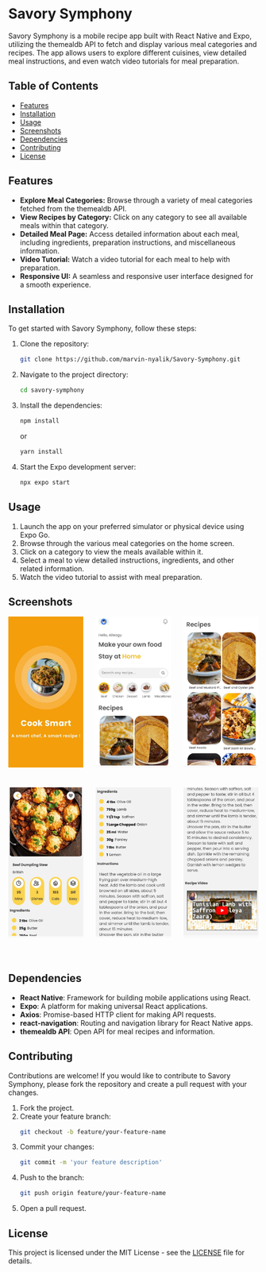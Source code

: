 # Savory Symphony

Savory Symphony is a mobile recipe app built with React Native and Expo, utilizing the themealdb API to fetch and display various meal categories and recipes. The app allows users to explore different cuisines, view detailed meal instructions, and even watch video tutorials for meal preparation.

## Table of Contents

- [Features](#features)
- [Installation](#installation)
- [Usage](#usage)
- [Screenshots](#screenshots)
- [Dependencies](#dependencies)
- [Contributing](#contributing)
- [License](#license)

## Features

- **Explore Meal Categories:** Browse through a variety of meal categories fetched from the themealdb API.
- **View Recipes by Category:** Click on any category to see all available meals within that category.
- **Detailed Meal Page:** Access detailed information about each meal, including ingredients, preparation instructions, and miscellaneous information.
- **Video Tutorial:** Watch a video tutorial for each meal to help with preparation.
- **Responsive UI:** A seamless and responsive user interface designed for a smooth experience.

## Installation

To get started with Savory Symphony, follow these steps:

1. Clone the repository:
   ```bash
   git clone https://github.com/marvin-nyalik/Savory-Symphony.git
   ```
2. Navigate to the project directory:
   ```bash
   cd savory-symphony
   ```
3. Install the dependencies:
   ```bash
   npm install
   ```
   or
   ```bash
   yarn install
   ```
4. Start the Expo development server:
   ```bash
   npx expo start
   ```

## Usage

1. Launch the app on your preferred simulator or physical device using Expo Go.
2. Browse through the various meal categories on the home screen.
3. Click on a category to view the meals available within it.
4. Select a meal to view detailed instructions, ingredients, and other related information.
5. Watch the video tutorial to assist with meal preparation.

## Screenshots
<div style="display: flex; flex-wrap: wrap; justify-content: space-between;">
  <img src="./screenshots/1.jpg" width="30%" style="margin-bottom: 40px;" />
  <img src="./screenshots/2.jpg" alt="Screenshot of the application" width="30%" style="margin-bottom: 40px;" />
  <img src="./screenshots/3.jpg" alt="Screenshot of the application" width="30%" style="margin-bottom: 40px;" />
  <img src="./screenshots/4.jpg" alt="Screenshot of the application" width="30%" style="margin-bottom: 40px;" />
  <img src="./screenshots/5.jpg" alt="Screenshot of the application" width="30%" style="margin-bottom: 40px;" />
  <img src="./screenshots/6.jpg" alt="Screenshot of the application" width="30%" style="margin-bottom: 40px;" />
</div>

## Dependencies

- **React Native**: Framework for building mobile applications using React.
- **Expo**: A platform for making universal React applications.
- **Axios**: Promise-based HTTP client for making API requests.
- **react-navigation**: Routing and navigation library for React Native apps.
- **themealdb API**: Open API for meal recipes and information.

## Contributing

Contributions are welcome! If you would like to contribute to Savory Symphony, please fork the repository and create a pull request with your changes.

1. Fork the project.
2. Create your feature branch:
   ```bash
   git checkout -b feature/your-feature-name
   ```
3. Commit your changes:
   ```bash
   git commit -m 'your feature description'
   ```
4. Push to the branch:
   ```bash
   git push origin feature/your-feature-name
   ```
5. Open a pull request.

## License

This project is licensed under the MIT License - see the [LICENSE](LICENSE) file for details.
